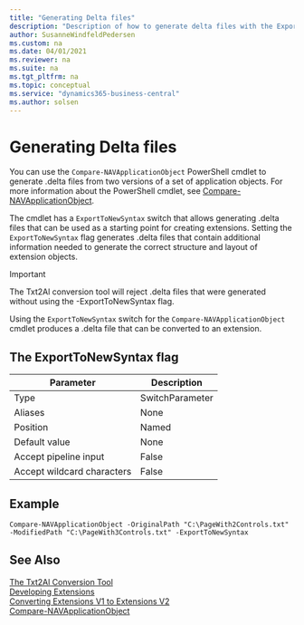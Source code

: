 ```yaml
---
title: "Generating Delta files"
description: "Description of how to generate delta files with the ExportToNewSyntax flag."
author: SusanneWindfeldPedersen
ms.custom: na
ms.date: 04/01/2021
ms.reviewer: na
ms.suite: na
ms.tgt_pltfrm: na
ms.topic: conceptual
ms.service: "dynamics365-business-central"
ms.author: solsen
---
```


# Generating Delta files
You can use the `Compare-NAVApplicationObject` PowerShell cmdlet to generate .delta files from two versions of a set of application objects. For more information about the PowerShell cmdlet, see [Compare-NAVApplicationObject](/powershell/module/microsoft.dynamics.nav.model.tools/compare-navapplicationobject?view=businesscentral-ps).

The cmdlet has a `ExportToNewSyntax` switch that allows generating .delta files that can be used as a starting point for creating extensions. Setting the `ExportToNewSyntax` flag generates .delta files that contain additional information needed to generate the correct structure and layout of extension objects.  

> [!IMPORTANT]  
> The Txt2Al conversion tool will reject .delta files that were generated without using the -ExportToNewSyntax flag.

Using the `ExportToNewSyntax` switch for the `Compare-NAVApplicationObject` cmdlet produces a .delta file that can be converted to an extension. 

## The ExportToNewSyntax flag

|Parameter      |Description|
|---------------|-----------|
|Type          |SwitchParameter|
|Aliases       |None|
|Position      |Named|
|Default value |None|
|Accept pipeline input      |False|
|Accept wildcard characters |False|

## Example
```
Compare-NAVApplicationObject -OriginalPath "C:\PageWith2Controls.txt" -ModifiedPath "C:\PageWith3Controls.txt" -ExportToNewSyntax
 ```

## See Also
[The Txt2Al Conversion Tool](devenv-txt2al-tool.md)  
[Developing Extensions](devenv-dev-overview.md)   
[Converting Extensions V1 to Extensions V2](devenv-upgrade-v1-to-v2-overview.md)  
[Compare-NAVApplicationObject](/powershell/module/microsoft.dynamics.nav.model.tools/compare-navapplicationobject?view=businesscentral-ps)


